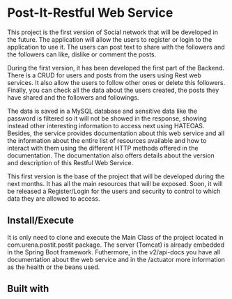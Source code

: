 # Post-It-Restful Web Service

This project is the first version of Social network that will be developed in the future. The application will allow the users to register or login to the application to use it. The users can post text to share with the followers and the followers can like, dislike or comment the posts.

During the first version, it has been developed the first part of the Backend. There is a CRUD for users and posts from the users using Rest web services. It also allow the users to follow other ones or delete this followers. Finally, you can check all the data about the users created, the posts they have shared and the followers and followings.

The data is saved in a MySQL database and sensitive data like the password is filtered so it will not be showed in the response, showing instead other interesting information to access next using HATEOAS. Besides, the service provides documentation about this web service and all the information about the entire list of resources available and how to interact with them using the different HTTP methods offered in the documentation. The documentation also offers details about the version and description of this Restful Web Service.

This first version is the base of the project that will be developed during the next months. It has all the main resources that will be exposed. Soon, it will be released a Register/Login for the users and security to control to which data they are allowed to access.

## Install/Execute

It is only need to clone and execute the Main Class of the project located in com.urena.postit.postit package. The server (Tomcat) is already embedded in the Spring Boot framework. Futhermore, in the v2/api-docs you have all documentation about the web service and in the /actuator more information as the health or the beans used.

## Built with
